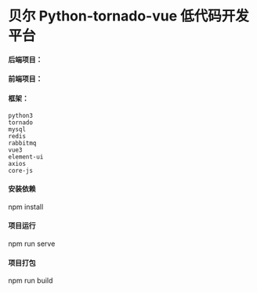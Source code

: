 #  贝尔 Python-tornado-vue 低代码开发平台

#### 后端项目：

#### 前端项目：



#### 框架：

```
python3
tornado
mysql
redis
rabbitmq
vue3 
element-ui
axios
core-js
```



#### 安装依赖

npm install



#### 项目运行

npm run serve



#### 项目打包

npm run build